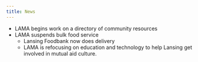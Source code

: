 ```yaml
---
title: News
---
```

 * LAMA begins work on a directory of community resources
 * LAMA suspends bulk food service
    * Lansing Foodbank now does delivery
    * LAMA is refocusing on education and technology to help Lansing get involved in mutual aid culture.

